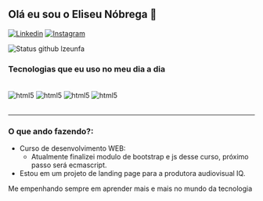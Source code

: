 
## Olá eu sou o Eliseu Nóbrega 👾

[![Linkedin](https://img.shields.io/badge/LinkedIn-0077B5?style=for-the-badge&logo=linkedin&logoColor=white)](https://www.linkedin.com/in/eliseu-n%C3%B3brega-ferraz-de-azevedo-37a397341/)
[![Instagram](https://img.shields.io/badge/Instagram-E4405F?style=for-the-badge&logo=instagram&logoColor=white)](https://www.instagram.com/lzeu._/)

![Status github lzeunfa](https://github-readme-stats.vercel.app/api?username=lzeunfa&show_icons=true&theme=tokyonight)

### Tecnologias que eu uso no meu dia a dia

<div style="display=inline_block"><br/>
  <img align="center" alt="html5" src="https://img.shields.io/badge/HTML5-E34F26?style=for-the-badge&logo=html5&logoColor=white">
  <img align="center" alt="html5" src="https://img.shields.io/badge/CSS3-1572B6?style=for-the-badge&logo=css3&logoColor=white">
  <img align="center" alt="html5" src="https://img.shields.io/badge/JavaScript-F7DF1E?style=for-the-badge&logo=javascript&logoColor=black">
  <img align="center" alt="html5" src="https://img.shields.io/badge/Bootstrap-563D7C?style=for-the-badge&logo=bootstrap&logoColor=white">
</div><br/>

***
### O que ando fazendo?:<br>
* Curso de desenvolvimento WEB:
  * Atualmente finalizei modulo de bootstrap e js desse curso, próximo passo será ecmascript.
* Estou em um projeto de landing page para a produtora audiovisual IQ.

Me empenhando sempre em aprender mais e mais no mundo da tecnologia
